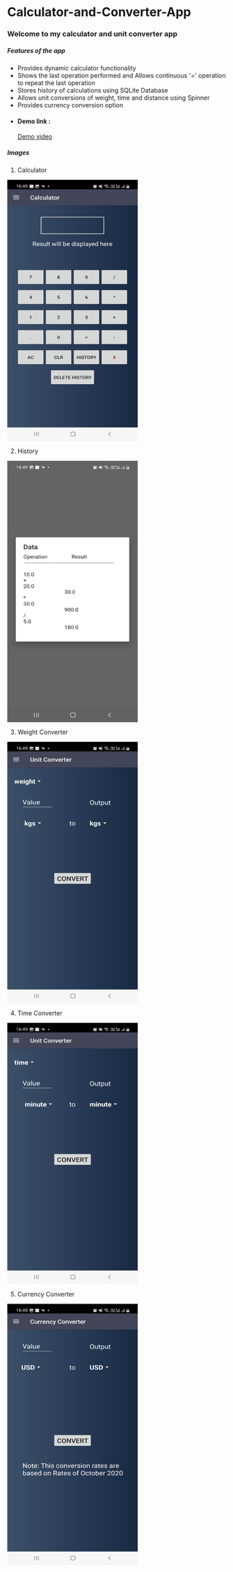 # Calculator-and-Converter-App

<h3> Welcome to my calculator and unit converter app </h3>

<h5> Features of the app </h5>

<ul>

<li> Provides dynamic calculator functionality </li>

<li> Shows the last operation performed and Allows continuous '=' operation to repeat the last operation </li>

<li> Stores history of calculations using SQLite Database </li>

<li> Allows unit conversions of weight, time and distance using Spinner </li>

<li> Provides currency conversion option </li>
</ul>


<ul>
<li> <h4>Demo link : </h4> <a href = "https://youtu.be/DEyp6cxz1aM"> Demo video </a> </li>
</ul>


<h5> Images </h5>

1) Calculator

<a href="Calculator"><img src="https://github.com/KrishnaPandya-VGEC-IT/Calculator-and-Converter-App/blob/main/app%20demo%20images/Calculator.jpg" align="center" height="600" width="300" ></a>

2) History

<a href="History"><img src="https://github.com/KrishnaPandya-VGEC-IT/Calculator-and-Converter-App/blob/main/app%20demo%20images/History.jpg" align="center" height="600" width="300" ></a>


3) Weight Converter


<a href="History"><img src="https://github.com/KrishnaPandya-VGEC-IT/Calculator-and-Converter-App/blob/main/app%20demo%20images/Weight%20converter.jpg" align="center" height="600" width="300" ></a>

4) Time Converter

<a href="History"><img src="https://github.com/KrishnaPandya-VGEC-IT/Calculator-and-Converter-App/blob/main/app%20demo%20images/Time%20converter.jpg" align="center" height="600" width="300" ></a>

5) Currency Converter

<a href="History"><img src="https://github.com/KrishnaPandya-VGEC-IT/Calculator-and-Converter-App/blob/main/app%20demo%20images/Currency%20converter.jpg" align="center" height="600" width="300" ></a>



